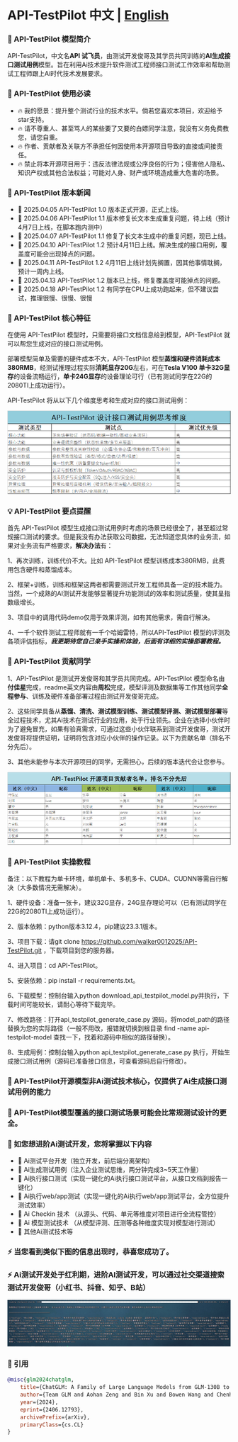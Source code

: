 # API-TestPilot 中文 | [English](https://github.com/walker0012025/API-TestPilot/blob/main/EN-README.md)

### 🌟 API-TestPilot 模型简介

API-TestPilot，中文名**API 试飞员**，由测试开发俊哥及其学员共同训练的**AI生成接口测试用例**模型。旨在利用Ai技术提升软件测试工程师接口测试工作效率和帮助测试工程师跟上Ai时代技术发展要求。

### 🍓 API-TestPilot 使用必读
- 🔥 我的愿景：提升整个测试行业的技术水平。倘若您喜欢本项目，欢迎给予star支持。
- 🔥 请不尊重人、甚至骂人的某些要了又要的白嫖同学注意，我没有义务免费教您，请您自重。
- 🔥 作者、贡献者及关联方不承担任何因使用本开源项目导致的直接或间接责任。
- 🔥 禁止将本开源项目用于：违反法律法规或公序良俗的行为；侵害他人隐私、知识产权或其他合法权益；可能对人身、财产或环境造成重大危害的场景。
  
### 🎉 API-TestPilot 版本新闻
- 🎁 2025.04.05 API-TestPilot 1.0 版本正式开源，正式上线。
- 🎁 2025.04.06 API-TestPilot 1.1 版本修复长文本生成重复问题，待上线（预计4月7日上线，在脚本跑内测中）
- 🎁 2025.04.07 API-TestPilot 1.1 修复了长文本生成中的重复问题，现已上线。
- 🎁 2025.04.10 API-TestPilot 1.2 预计4月11日上线。解决生成的接口用例，覆盖度可能会出现掉点的问题。
- 🎁 2025.04.11 API-TestPilot 1.2 4月11日上线计划先搁置，因其他事情耽搁，预计一周内上线。
- 🎁 2025.04.13 API-TestPilot 1.2 版本已上线，修复覆盖度可能掉点的问题。
- 🎁 2025.04.18 API-TestPilot 1.2 有同学在CPU上成功跑起来，但不建议尝试，推理很慢、很慢、很慢

### 🚀 API-TestPilot 核心特征

在使用 API-TestPilot 模型时，只需要将接口文档信息给到模型，API-TestPilot 就可以帮您生成对应的接口测试用例。

部署模型简单及需要的硬件成本不大，API-TestPilot 模型**蒸馏和硬件消耗成本380RMB**，经测试推理过程实际**消耗显存20G**左右，可在**Tesla V100 单卡32G显存**的设备流畅运行，**单卡24G显存**的设备理论可行（已有测试同学在22G的2080TI上成功运行）。

API-TestPilot  将从以下几个维度思考和生成对应的接口测试用例：

![Image](https://github.com/walker0012025/API-TestPilot/blob/main/data/20250404111524_01.png)

### 💡 API-TestPilot 要点提醒

首先 API-TestPilot 模型生成接口测试用例时考虑的场景已经很全了，甚至超过常规接口测试的要求。但是我没有办法获取公司数据，无法知道您具体的业务流，如果对业务流有严格要求，**解决办法**有：

1、再次训练，训练代价不大。比如 API-TestPilot 模型训练成本380RMB，此费用包含硬件和蒸馏成本。

2、框架+训练，训练和框架这两者都需要测试开发工程师具备一定的技术能力。当然，一个成熟的AI测试开发能够显著提升功能测试的效率和测试质量，使其呈指数级增长。

3、项目中的调用代码demo仅用于效果评测，如有其他需求，需自行解决。

4、一千个软件测试工程师就有一千个哈姆雷特，所以API-TestPilot 模型的评测及各项评估指标，**_我更期待您自己亲手实操和体验，后面有详细的实操部署教程。_**

### 👥 API-TestPilot 贡献同学

1、API-TestPilot 是测试开发俊哥和其学员共同完成。API-TestPilot 模型命名由**付佳星**完成，readme英文内容由**周松**完成，模型评测及数据集等工作其他同学**全程参与**、训练及硬件准备部署过程由测试开发俊哥完成。

2、这些同学具备从**蒸馏、清洗、测试模型训练、测试模型评测、测试模型部署**等全过程技术，尤其Ai技术在测试行业的应用，处于行业领先。企业在选择小伙伴时为了避免冒充，如果有验真需求，可通过这些小伙伴联系到测试开发俊哥，测试开发俊哥将提供证明，证明将包含对应小伙伴的操作记录。以下为贡献名单（排名不分先后）。

3、其他未能参与本次开源项目的同学，无需担心，后续的版本迭代会让您参与。

![Image](https://github.com/walker0012025/API-TestPilot/blob/main/data/20250404122210.png)

### 📌 API-TestPilot 实操教程

备注：以下教程为单卡环境，单机单卡、多机多卡、CUDA、CUDNN等需自行解决（大多数情况无需解决）。

1、硬件设备：准备一张卡，建议32G显存，24G显存理论可以（已有测试同学在22G的2080TI上成功运行）。

2、版本依赖：python版本3.12.4，pip建议23.3.1版本。

3、项目下载：请git clone https://github.com/walker0012025/API-TestPilot.git ，下载项目到您的服务器。

4、进入项目：cd API-TestPilot。

5、安装依赖：pip install -r requirements.txt。

6、下载模型：控制台输入python download_api_testpilot_model.py并执行，下载时间可能较长，请耐心等待下载完毕。

7、修改路径：打开api_testpilot_generate_case.py 源码，将model_path的路径替换为您的实际路径（一般不用改，报错就切换到根目录 find -name api-testpilot-model 查找一下，找着和源码中相似的路径替换）。

8、生成用例：控制台输入python api_testpilot_generate_case.py 执行，开始生成接口测试用例（源码已准备接口信息，可查看源码后自行修改）。

### 📝 API-TestPilot开源模型非Ai测试技术核心，仅提供了Ai生成接口测试用例的能力
### 📝 API-TestPilot模型覆盖的接口测试场景可能会比常规测试设计的更全。
### 🎯 如您想进阶Ai测试开发，您将掌握以下内容
- 🎁 Ai测试平台开发（独立开发，前后端分离架构）
- 🎁 Ai生成测试用例（注入企业测试思维，两分钟完成3~5天工作量）
- 🎁 Ai执行接口测试（实现一键化的Ai执行接口测试平台，从接口文档到报告一键化）
- 🎁 Ai执行web/app测试（实现一键化的Ai执行web/app测试平台，全方位提升测试效率）
- 🎁 Ai Checkin 技术 （从源头、代码、单元等维度对项目进行全流程管控）
- 🎁 Ai 模型测试技术 （从模型评测、压测等各种维度实现对模型进行测试）
- 🎁 其他Ai测试技术等

### ⚡ 当您看到类似下图的信息出现时，恭喜您成功了。
### ⚡ Ai测试开发处于红利期，进阶AI测试开发，可以通过社交渠道搜索测试开发俊哥（小红书、抖音、知乎、B站）

![Image](https://github.com/walker0012025/API-TestPilot/blob/main/data/data_01.PNG)

### 🙏 引用
```bibtex
@misc{glm2024chatglm,
    title={ChatGLM: A Family of Large Language Models from GLM-130B to GLM-4 All Tools}, 
    author={Team GLM and Aohan Zeng and Bin Xu and Bowen Wang and Chenhui Zhang and Da Yin and Diego Rojas and Guanyu Feng and Hanlin Zhao and Hanyu Lai and Hao Yu and Hongning Wang and Jiadai Sun and Jiajie Zhang and Jiale Cheng and Jiayi Gui and Jie Tang and Jing Zhang and Juanzi Li and Lei Zhao and Lindong Wu and Lucen Zhong and Mingdao Liu and Minlie Huang and Peng Zhang and Qinkai Zheng and Rui Lu and Shuaiqi Duan and Shudan Zhang and Shulin Cao and Shuxun Yang and Weng Lam Tam and Wenyi Zhao and Xiao Liu and Xiao Xia and Xiaohan Zhang and Xiaotao Gu and Xin Lv and Xinghan Liu and Xinyi Liu and Xinyue Yang and Xixuan Song and Xunkai Zhang and Yifan An and Yifan Xu and Yilin Niu and Yuantao Yang and Yueyan Li and Yushi Bai and Yuxiao Dong and Zehan Qi and Zhaoyu Wang and Zhen Yang and Zhengxiao Du and Zhenyu Hou and Zihan Wang},
    year={2024},
    eprint={2406.12793},
    archivePrefix={arXiv},
    primaryClass={cs.CL}
}
```
